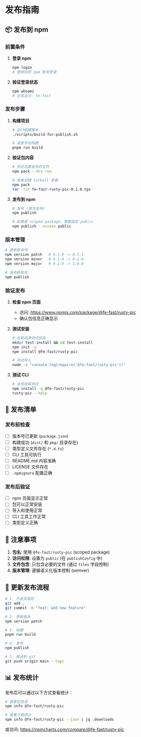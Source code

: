 # 发布指南

## 📦 发布到 npm

### 前置条件

1. **登录 npm**
   ```bash
   npm login
   # 使用你的 npm 账号登录
   ```

2. **验证登录状态**
   ```bash
   npm whoami
   # 应该显示: fe-fast
   ```

### 发布步骤

1. **构建项目**
   ```bash
   # 运行构建脚本
   ./scripts/build-for-publish.sh
   
   # 或者手动构建
   pnpm run build
   ```

2. **验证包内容**
   ```bash
   # 预览将要发布的文件
   npm pack --dry-run
   
   # 或者创建 tarball 查看
   npm pack
   tar -tzf fe-fast-rusty-pic-0.1.0.tgz
   ```

3. **发布到 npm**
   ```bash
   # 发布 (首次发布)
   npm publish
   
   # 如果是 scoped package，需要指定 public
   npm publish --access public
   ```

### 版本管理

```bash
# 更新版本号
npm version patch   # 0.1.0 -> 0.1.1
npm version minor   # 0.1.0 -> 0.2.0  
npm version major   # 0.1.0 -> 1.0.0

# 发布新版本
npm publish
```

### 验证发布

1. **检查 npm 页面**
   - 访问: https://www.npmjs.com/package/@fe-fast/rusty-pic
   - 确认包信息正确显示

2. **测试安装**
   ```bash
   # 在新目录测试安装
   mkdir test-install && cd test-install
   npm init -y
   npm install @fe-fast/rusty-pic
   
   # 测试导入
   node -e "console.log(require('@fe-fast/rusty-pic'))"
   ```

3. **测试 CLI**
   ```bash
   # 全局安装测试
   npm install -g @fe-fast/rusty-pic
   rusty-pic --help
   ```

## 🔧 发布清单

### 发布前检查

- [ ] 版本号已更新 (`package.json`)
- [ ] 构建成功 (`dist/` 和 `pkg/` 目录存在)
- [ ] 类型定义文件存在 (`*.d.ts`)
- [ ] CLI 工具可执行
- [ ] README.md 内容准确
- [ ] LICENSE 文件存在
- [ ] `.npmignore` 配置正确

### 发布后验证

- [ ] npm 页面显示正常
- [ ] 包可以正常安装
- [ ] 导入和使用正常
- [ ] CLI 工具工作正常
- [ ] 类型定义正确

## 🚨 注意事项

1. **包名**: 使用 `@fe-fast/rusty-pic` (scoped package)
2. **访问权限**: 设置为 `public` (在 `publishConfig` 中)
3. **文件包含**: 只包含必要的文件 (通过 `files` 字段控制)
4. **版本管理**: 遵循语义化版本控制 (semver)

## 🔄 更新发布流程

```bash
# 1. 开发完成后
git add .
git commit -m "feat: add new feature"

# 2. 更新版本
npm version patch

# 3. 构建
pnpm run build

# 4. 发布
npm publish

# 5. 推送到 git
git push origin main --tags
```

## 📊 发布统计

发布后可以通过以下方式查看统计：

```bash
# 查看包信息
npm info @fe-fast/rusty-pic

# 查看下载统计
npm info @fe-fast/rusty-pic --json | jq .downloads
```

或访问: https://npmcharts.com/compare/@fe-fast/rusty-pic
